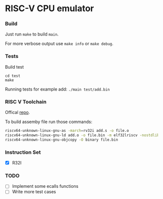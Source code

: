 # RISC-V CPU emulator 

### Build

Just run `make` to build `main`.


For more verbose output use `make info` or `make debug`.

### Tests

Build test

```
cd test
make
```


Running tests for example add: `./main test/add.bin`

### RISC V Toolchain

Offical [repo](https://github.com/riscv-collab/riscv-gnu-toolchain).


To build assemby file run those commands:
```bash
riscv64-unknown-linux-gnu-as -march=rv32i add.s -o file.o
riscv64-unknown-linux-gnu-ld add.o -o file.bin -m elf32lriscv -nostdlib --no-relax
riscv64-unknown-linux-gnu-objcopy -O binary file.bin
```

### Instruction Set
 - [x] R32I

### TODO
 - [ ] Implement some ecalls functions
 - [ ] Write more test cases

